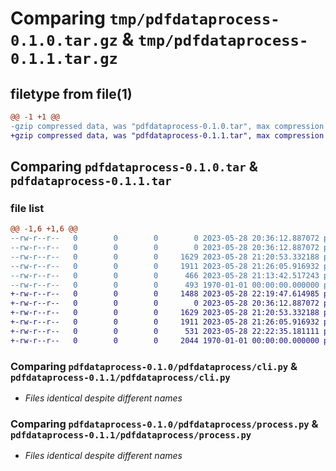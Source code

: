 # Comparing `tmp/pdfdataprocess-0.1.0.tar.gz` & `tmp/pdfdataprocess-0.1.1.tar.gz`

## filetype from file(1)

```diff
@@ -1 +1 @@
-gzip compressed data, was "pdfdataprocess-0.1.0.tar", max compression
+gzip compressed data, was "pdfdataprocess-0.1.1.tar", max compression
```

## Comparing `pdfdataprocess-0.1.0.tar` & `pdfdataprocess-0.1.1.tar`

### file list

```diff
@@ -1,6 +1,6 @@
--rw-r--r--   0        0        0        0 2023-05-28 20:36:12.887072 pdfdataprocess-0.1.0/README.md
--rw-r--r--   0        0        0        0 2023-05-28 20:36:12.887072 pdfdataprocess-0.1.0/pdfdataprocess/__init__.py
--rw-r--r--   0        0        0     1629 2023-05-28 21:20:53.332188 pdfdataprocess-0.1.0/pdfdataprocess/cli.py
--rw-r--r--   0        0        0     1911 2023-05-28 21:26:05.916932 pdfdataprocess-0.1.0/pdfdataprocess/process.py
--rw-r--r--   0        0        0      466 2023-05-28 21:13:42.517243 pdfdataprocess-0.1.0/pyproject.toml
--rw-r--r--   0        0        0      493 1970-01-01 00:00:00.000000 pdfdataprocess-0.1.0/PKG-INFO
+-rw-r--r--   0        0        0     1488 2023-05-28 22:19:47.614985 pdfdataprocess-0.1.1/README.md
+-rw-r--r--   0        0        0        0 2023-05-28 20:36:12.887072 pdfdataprocess-0.1.1/pdfdataprocess/__init__.py
+-rw-r--r--   0        0        0     1629 2023-05-28 21:20:53.332188 pdfdataprocess-0.1.1/pdfdataprocess/cli.py
+-rw-r--r--   0        0        0     1911 2023-05-28 21:26:05.916932 pdfdataprocess-0.1.1/pdfdataprocess/process.py
+-rw-r--r--   0        0        0      531 2023-05-28 22:22:35.181111 pdfdataprocess-0.1.1/pyproject.toml
+-rw-r--r--   0        0        0     2044 1970-01-01 00:00:00.000000 pdfdataprocess-0.1.1/PKG-INFO
```

### Comparing `pdfdataprocess-0.1.0/pdfdataprocess/cli.py` & `pdfdataprocess-0.1.1/pdfdataprocess/cli.py`

 * *Files identical despite different names*

### Comparing `pdfdataprocess-0.1.0/pdfdataprocess/process.py` & `pdfdataprocess-0.1.1/pdfdataprocess/process.py`

 * *Files identical despite different names*

